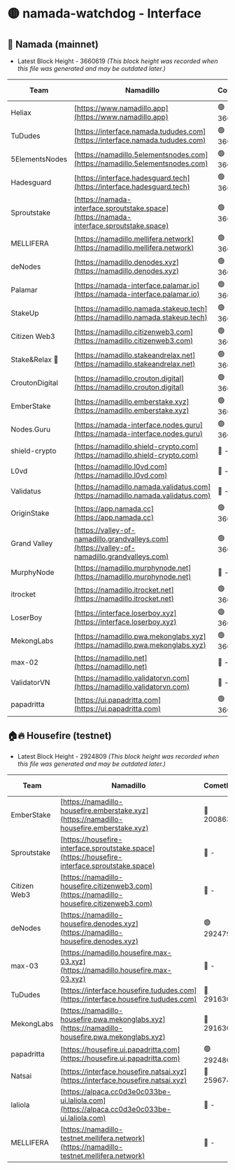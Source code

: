 # 🟡 namada-watchdog - Interface

## 🚀 Namada (mainnet)
- Latest Block Height - 3660619 *(This block height was recorded when this file was generated and may be outdated later.)*

| Team | Namadillo | CometBFT | Indexer | MASP Indexer |
|-|-|-|-|-|
| Heliax | [https://www.namadillo.app](https://www.namadillo.app) | 🟢 3660595 | 🟢 3660595 | 🟢 3660595 |
| TuDudes | [https://interface.namada.tududes.com](https://interface.namada.tududes.com) | 🟢 3660595 | 🟢 3660595 | 🟢 3660595 |
| 5ElementsNodes | [https://namadillo.5elementsnodes.com](https://namadillo.5elementsnodes.com) | 🟢 3660596 | 🟢 3660596 | 🟢 3660595 |
| Hadesguard | [https://interface.hadesguard.tech](https://interface.hadesguard.tech) | 🟢 3660597 | 🟢 3660596 | 🟢 3660597 |
| Sproutstake | [https://namada-interface.sproutstake.space](https://namada-interface.sproutstake.space) | 🟢 3660597 | 🟢 3660597 | 🟢 3660597 |
| MELLIFERA | [https://namadillo.mellifera.network](https://namadillo.mellifera.network) | 🟢 3660598 | 🟢 3660598 | 🟢 3660598 |
| deNodes | [https://namadillo.denodes.xyz](https://namadillo.denodes.xyz) | 🟢 3660599 | 🟢 3660599 | 🟢 3660599 |
| Palamar | [https://namada-interface.palamar.io](https://namada-interface.palamar.io) | 🟢 3660600 | 🟢 3660599 | 🟢 3660600 |
| StakeUp | [https://namadillo.namada.stakeup.tech](https://namadillo.namada.stakeup.tech) | 🟢 3660600 | 🟢 3660600 | 🟢 3660601 |
| Citizen Web3 | [https://namadillo.citizenweb3.com](https://namadillo.citizenweb3.com) | 🟢 3660601 | 🟢 3660601 | 🟢 3660601 |
| Stake&Relax 🦥 | [https://namadillo.stakeandrelax.net](https://namadillo.stakeandrelax.net) | 🟢 3660602 | 🟢 3660602 | 🟢 3660602 |
| CroutonDigital | [https://namadillo.crouton.digital](https://namadillo.crouton.digital) | 🟢 3660603 | 🟢 3660603 | 🟢 3660603 |
| EmberStake | [https://namadillo.emberstake.xyz](https://namadillo.emberstake.xyz) | 🟢 3660603 | 🟢 3660603 | 🟢 3660603 |
| Nodes.Guru | [https://namada-interface.nodes.guru](https://namada-interface.nodes.guru) | 🟢 3660604 | 🟢 3660604 | 🟢 3660604 |
| shield-crypto | [https://namadillo.shield-crypto.com](https://namadillo.shield-crypto.com) | 🔴 - | 🔴 - | 🔴 - |
| L0vd | [https://namadillo.l0vd.com](https://namadillo.l0vd.com) | 🔴 - | 🔴 - | 🔴 - |
| Validatus | [https://namadillo.namada.validatus.com](https://namadillo.namada.validatus.com) | 🔴 - | 🔴 - | 🔴 - |
| OriginStake | [https://app.namada.cc](https://app.namada.cc) | 🟢 3660610 | 🟢 3660610 | 🟢 3660610 |
| Grand Valley | [https://valley-of-namadillo.grandvalleys.com](https://valley-of-namadillo.grandvalleys.com) | 🟢 3660611 | 🟢 3660610 | 🟢 3660610 |
| MurphyNode | [https://namadillo.murphynode.net](https://namadillo.murphynode.net) | 🔴 - | 🔴 - | 🔴 - |
| itrocket | [https://namadillo.itrocket.net](https://namadillo.itrocket.net) | 🟢 3660613 | 🟢 3660613 | 🟢 3660613 |
| LoserBoy | [https://interface.loserboy.xyz](https://interface.loserboy.xyz) | 🟢 3660614 | 🟢 3660614 | 🟢 3660613 |
| MekongLabs | [https://namadillo.pwa.mekonglabs.xyz](https://namadillo.pwa.mekonglabs.xyz) | 🟢 3660614 | 🟢 3660614 | 🟢 3660614 |
| max-02 | [https://namadillo.net](https://namadillo.net) | 🔴 - | 🔴 - | 🔴 - |
| ValidatorVN | [https://namadillo.validatorvn.com](https://namadillo.validatorvn.com) | 🔴 - | 🔴 - | 🔴 - |
| papadritta | [https://ui.papadritta.com](https://ui.papadritta.com) | 🟢 3660619 | 🟢 3660619 | 🟢 3660619 |

## 🏠🔥 Housefire (testnet)
- Latest Block Height - 2924809 *(This block height was recorded when this file was generated and may be outdated later.)*

| Team | Namadillo | CometBFT | Indexer | MASP Indexer |
|-|-|-|-|-|
| EmberStake | [https://namadillo-housefire.emberstake.xyz](https://namadillo-housefire.emberstake.xyz) | 🔴 2008636 | 🔴 - | 🔴 - |
| Sproutstake | [https://housefire-interface.sproutstake.space](https://housefire-interface.sproutstake.space) | 🔴 - | 🔴 - | 🔴 - |
| Citizen Web3 | [https://namadillo-housefire.citizenweb3.com](https://namadillo-housefire.citizenweb3.com) | 🔴 - | 🔴 - | 🔴 - |
| deNodes | [https://namadillo-housefire.denodes.xyz](https://namadillo-housefire.denodes.xyz) | 🟢 2924799 | 🟢 2924799 | 🟢 2924799 |
| max-03 | [https://namadillo.housefire.max-03.xyz](https://namadillo.housefire.max-03.xyz) | 🔴 - | 🔴 - | 🔴 - |
| TuDudes | [https://interface.housefire.tududes.com](https://interface.housefire.tududes.com) | 🔴 2916306 | 🔴 2916306 | 🔴 2916306 |
| MekongLabs | [https://namadillo-housefire.pwa.mekonglabs.xyz](https://namadillo-housefire.pwa.mekonglabs.xyz) | 🔴 2916306 | 🔴 2916306 | 🔴 2916306 |
| papadritta | [https://housefire.ui.papadritta.com](https://housefire.ui.papadritta.com) | 🟢 2924809 | 🟢 2924808 | 🟢 2924809 |
| Natsai | [https://interface.housefire.natsai.xyz](https://interface.housefire.natsai.xyz) | 🔴 2596741 | 🔴 2596741 | 🔴 2596741 |
| laliola | [https://alpaca.cc0d3e0c033be-ui.laliola.com](https://alpaca.cc0d3e0c033be-ui.laliola.com) | 🔴 - | 🔴 - | 🔴 - |
| MELLIFERA | [https://namadillo-testnet.mellifera.network](https://namadillo-testnet.mellifera.network) | 🔴 - | 🔴 2778001 | 🔴 2607259 |

